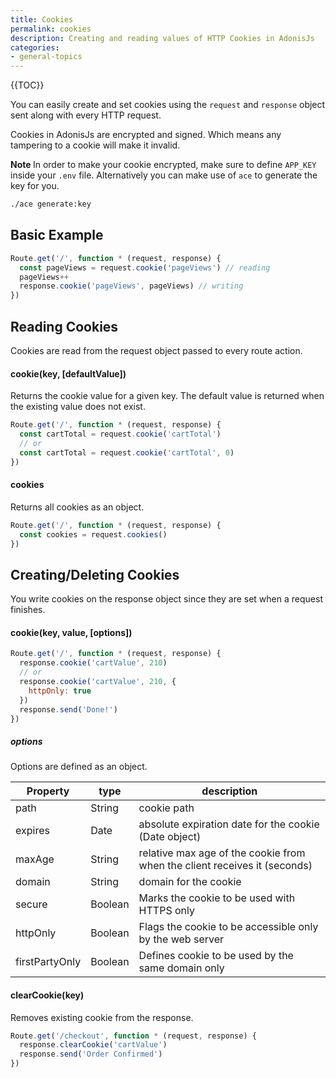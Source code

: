 ```yaml
---
title: Cookies
permalink: cookies
description: Creating and reading values of HTTP Cookies in AdonisJs
categories:
- general-topics
---
```


{{TOC}}

You can easily create and set cookies using the `request` and `response` object sent along with every HTTP request.

Cookies in AdonisJs are encrypted and signed. Which means any tampering to a cookie will make it invalid.

<div class="note">
<strong> Note </strong> In order to make your cookie encrypted, make sure to define <code>APP_KEY</code> inside your <code>.env</code> file. Alternatively you can make use of <code>ace</code> to generate the key for you.</div>

```bash
./ace generate:key
```

## Basic Example

```javascript
Route.get('/', function * (request, response) {
  const pageViews = request.cookie('pageViews') // reading
  pageViews++
  response.cookie('pageViews', pageViews) // writing
})
```


## Reading Cookies

Cookies are read from the request object passed to every route action.

#### cookie(key, [defaultValue])

Returns the cookie value for a given key. The default value is returned when the existing value does not exist.

```javascript
Route.get('/', function * (request, response) {
  const cartTotal = request.cookie('cartTotal')
  // or
  const cartTotal = request.cookie('cartTotal', 0)
})
```

#### cookies

Returns all cookies as an object.

```javascript
Route.get('/', function * (request, response) {
  const cookies = request.cookies()
})
```

## Creating/Deleting Cookies

You write cookies on the response object since they are set when a request finishes.

#### cookie(key, value, [options])

```javascript
Route.get('/', function * (request, response) {
  response.cookie('cartValue', 210)
  // or
  response.cookie('cartValue', 210, {
    httpOnly: true
  })
  response.send('Done!')
})
```

##### options

Options are defined as an object.

| Property       | type    | description                              |
| -------------- | ------- | ---------------------------------------- |
| path           | String  | cookie path                              |
| expires        | Date    | absolute expiration date for the cookie (Date object) |
| maxAge         | String  | relative max age of the cookie from when the client receives it (seconds) |
| domain         | String  | domain for the cookie                    |
| secure         | Boolean | Marks the cookie to be used with HTTPS only |
| httpOnly       | Boolean | Flags the cookie to be accessible only by the web server |
| firstPartyOnly | Boolean | Defines cookie to be used by the same domain only |

#### clearCookie(key)

Removes existing cookie from the response.

```javascript
Route.get('/checkout', function * (request, response) {
  response.clearCookie('cartValue')
  response.send('Order Confirmed')
})
```

